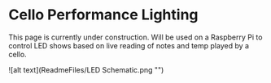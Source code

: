 # Cello Performance Lighting
This page is currently under construction. Will be used on a Raspberry Pi to control LED shows based on live reading of notes and temp played by a cello.


![alt text](ReadmeFiles/LED Schematic.png "")
